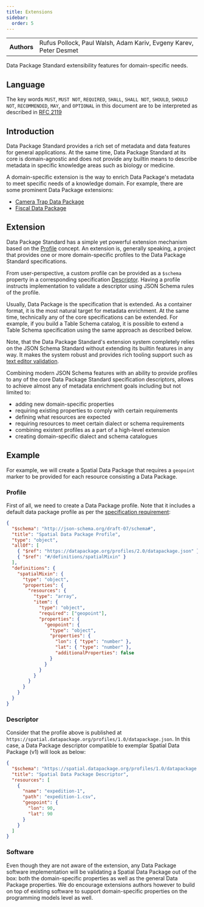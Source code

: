 ```yaml
---
title: Extensions
sidebar:
  order: 5
---
```


<table>
  <tr>
    <th>Authors</th>
    <td>Rufus Pollock, Paul Walsh, Adam Kariv, Evgeny Karev, Peter Desmet</td>
  </tr>
</table>

Data Package Standard extensibility features for domain-specific needs.

## Language

The key words `MUST`, `MUST NOT`, `REQUIRED`, `SHALL`, `SHALL NOT`, `SHOULD`, `SHOULD NOT`, `RECOMMENDED`, `MAY`, and `OPTIONAL` in this document are to be interpreted as described in [RFC 2119](https://www.ietf.org/rfc/rfc2119.txt)

## Introduction

Data Package Standard provides a rich set of metadata and data features for general applications. At the same time, Data Package Standard at its core is domain-agnostic and does not provide any builtin means to describe metadata in specific knowledge areas such as biology or medicine.

A domain-specific extension is the way to enrich Data Package's metadata to meet specific needs of a knowledge domain. For example, there are some prominent Data Package extensions:

- [Camera Trap Data Package](https://camtrap-dp.tdwg.org/)
- [Fiscal Data Package](https://fiscal.datapackage.org)

## Extension

Data Package Standard has a simple yet powerful extension mechanism based on the [Profile](../glossary/#profile) concept. An extension is, generally speaking, a project that provides one or more domain-specific profiles to the Data Package Standard specifications.

From user-perspective, a custom profile can be provided as a `$schema` property in a corresponding specification [Descriptor](../glossary/#descriptor). Having a profile instructs implementation to validate a descriptor using JSON Schema rules of the profile.

Usually, Data Package is the specification that is extended. As a container format, it is the most natural target for metadata enrichment. At the same time, technically any of the core specifications can be extended. For example, if you build a Table Schema catalog, it is possible to extend a Table Schema specification using the same approach as described below.

Note, that the Data Package Standard's extension system completely relies on the JSON Schema Standard without extending its builtin features in any way. It makes the system robust and provides rich tooling support such as [text editor validation](https://code.visualstudio.com/docs/languages/json#_mapping-in-the-json).

Combining modern JSON Schema features with an ability to provide profiles to any of the core Data Package Standard specification descriptors, allows to achieve almost any of metadata enrichment goals including but not limited to:

- adding new domain-specific properties
- requiring existing properties to comply with certain requirements
- defining what resources are expected
- requiring resources to meet certain dialect or schema requirements
- combining existent profiles as a part of a high-level extension
- creating domain-specific dialect and schema catalogues

## Example

For example, we will create a Spatial Data Package that requires a `geopoint` marker to be provided for each resource consisting a Data Package.

### Profile

First of all, we need to create a Data Package profile. Note that it includes a default data package profile as per the [specification requirement](../data-package/#schema):

```json
{
  "$schema": "http://json-schema.org/draft-07/schema#",
  "title": "Spatial Data Package Profile",
  "type": "object",
  "allOf": [
    { "$ref": "https://datapackage.org/profiles/2.0/datapackage.json" },
    { "$ref": "#/definitions/spatialMixin" }
  ],
  "definitions": {
    "spatialMixin": {
      "type": "object",
      "properties": {
        "resources": {
          "type": "array",
          "item": {
            "type": "object",
            "required": ["geopoint"],
            "properties": {
              "geopoint": {
                "type": "object",
                "properties": {
                  "lon": { "type": "number" },
                  "lat": { "type": "number" },
                  "additionalProperties": false
                }
              }
            }
          }
        }
      }
    }
  }
}
```

### Descriptor

Consider that the profile above is published at `https://spatial.datapackage.org/profiles/1.0/datapackage.json`. In this case, a Data Package descriptor compatible to exemplar Spatial Data Package (v1) will look as below:

```json
{
  "$schema": "https://spatial.datapackage.org/profiles/1.0/datapackage.json",
  "title": "Spatial Data Package Descriptor",
  "resources": [
    {
      "name": "expedition-1",
      "path": "expedition-1.csv",
      "geopoint": {
        "lon": 90,
        "lat": 90
      }
    }
  ]
}
```

### Software

Even though they are not aware of the extension, any Data Package software implementation will be validating a Spatial Data Package out of the box: both the domain-specific properties as well as the general Data Package properties. We do encourage extensions authors however to build on top of existing software to support domain-specific properties on the programming models level as well.
